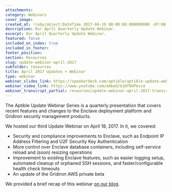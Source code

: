 ```yaml
---
attachments:
category: Webinars
cover_image:
created_at: !ruby/object:DateTime 2017-04-19 00:00:00.000000000 -07:00
description: Our April Quarterly Update Webinar.
excerpt: Our April Quarterly Update Webinar.
featured: false
included_on_index: true
included_in_footer:
footer_position:
section: Resources
slug: update-webinar-april-2017
subfolder: resources
title: April 2017 Updates + Webinar
type: webinar
webinar_slides_link: https://speakerdeck.com/aptible/aptible-update-webinar-series-april-2017
webinar_video_link: https://www.youtube.com/embed/UjHf9UPevi4
webinar_transcript_partial: resources/update-webinar-april-2017-transcript
---
```


The Aptible Update Webinar Series is a quarterly presentation that covers recent features and changes to the Enclave deployment platform and Gridiron security management products.

We hosted our third Update Webinar on April 18, 2017. In it, we covered:

- Security and compliance improvements to Enclave, such as Endpoint IP Address Filtering and U2F Security Key Authentication
- More control over Enclave database containers, including self-service reload and (soon) resizing operations
- Improvement to existing Enclave features, such as easier logging setup, automated cleanup of orphaned SSH sessions, and faster/configurable health check timeouts
- An update of the Gridiron AWS private beta

We provided a brief recap of this webinar [on our blog](/blog/recap-aptible-april-2017-quarterly-product-update/).
